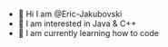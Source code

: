 - 👋 Hi I am @Eric-Jakubovski
- 👀 I am interested in Java & C++
- 🌱 I am currently learning how to code
